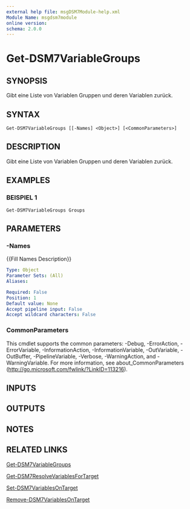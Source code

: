 ```yaml
---
external help file: msgDSM7Module-help.xml
Module Name: msgdsm7module
online version:
schema: 2.0.0
---
```


# Get-DSM7VariableGroups

## SYNOPSIS
Gibt eine Liste von Variablen Gruppen und deren Variablen zurück.

## SYNTAX

```
Get-DSM7VariableGroups [[-Names] <Object>] [<CommonParameters>]
```

## DESCRIPTION
Gibt eine Liste von Variablen Gruppen und deren Variablen zurück.

## EXAMPLES

### BEISPIEL 1
```
Get-DSM7VariableGroups Groups
```

## PARAMETERS

### -Names
{{Fill Names Description}}

```yaml
Type: Object
Parameter Sets: (All)
Aliases:

Required: False
Position: 1
Default value: None
Accept pipeline input: False
Accept wildcard characters: False
```

### CommonParameters
This cmdlet supports the common parameters: -Debug, -ErrorAction, -ErrorVariable, -InformationAction, -InformationVariable, -OutVariable, -OutBuffer, -PipelineVariable, -Verbose, -WarningAction, and -WarningVariable.
For more information, see about_CommonParameters (http://go.microsoft.com/fwlink/?LinkID=113216).

## INPUTS

## OUTPUTS

## NOTES

## RELATED LINKS

[Get-DSM7VariableGroups]()

[Get-DSM7ResolveVariablesForTarget]()

[Set-DSM7VariablesOnTarget]()

[Remove-DSM7VariablesOnTarget]()

